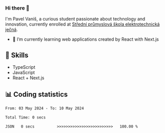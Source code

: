 ### Hi there 👋
I'm Pavel Vaniš, a curious student passionate about technology and innovation, currently enrolled at [Střední průmyslová škola elektrotechnická ječná](https://www.spsejecna.cz/).

- 🌱 I’m currently learning web applications created by React with Next.js

## 🧠 Skills
- TypeScript
- JavaScript
- React + Next.js


## 📊 Coding statistics
<!--START_SECTION:waka-->

```txt
From: 03 May 2024 - To: 10 May 2024

Total Time: 0 secs

JSON   0 secs          >>>>>>>>>>>>>>>>>>>>>>>>>   100.00 %
```

<!--END_SECTION:waka-->

